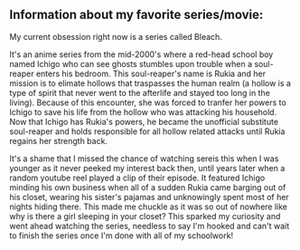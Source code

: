 ## Information about my favorite series/movie:

My current obsession right now is a series called Bleach.

It's an anime series from the mid-2000's where a red-head school boy named Ichigo who can see ghosts stumbles upon trouble when a soul-reaper enters his bedroom. This soul-reaper's name is Rukia and her mission is to elimate hollows that traspasses the human realm (a hollow is a type of spirit that never went to the afterlife and stayed too long in the living). Because of this encounter, she was forced to tranfer her powers to Ichigo to save his life from the hollow who was attacking his household. Now that Ichigo has Rukia's powers, he became the unofficial substitute soul-reaper and holds responsible for all hollow related attacks until Rukia regains her strength back.

It's a shame that I missed the chance of watching sereis this when I was younger as it never peeked my interest back then, until years later when a random youtube reel played a clip of their episode. It featured Ichigo minding his own business when all of a sudden Rukia came barging out of his closet, wearing his sister's pajamas and unknowingly spent most of her nights hiding there. This made me chuckle as it was so out of nowhere like why is there a girl sleeping in your closet? This sparked my curiosity and went ahead watching the series, needless to say I'm hooked and can't wait to finish the series once I'm done with all of my schoolwork!
